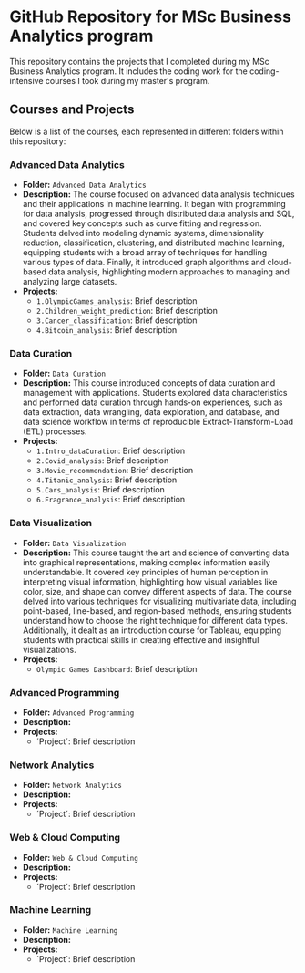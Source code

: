 # GitHub Repository for MSc Business Analytics program
This repository contains the projects that I completed during my MSc Business Analytics program. It includes the coding work for the coding-intensive courses I took during my master's program.

## Courses and Projects

Below is a list of the courses, each represented in different folders within this repository:

### Advanced Data Analytics
- **Folder:** `Advanced Data Analytics`
- **Description:** The course focused on advanced data analysis techniques and their applications in machine learning. It began with programming for data analysis, progressed through distributed data analysis and SQL, and covered key concepts such as curve fitting and regression. Students delved into modeling dynamic systems, dimensionality reduction, classification, clustering, and distributed machine learning, equipping students with a broad array of techniques for handling various types of data. Finally, it introduced graph algorithms and cloud-based data analysis, highlighting modern approaches to managing and analyzing large datasets.
- **Projects:**
  - `1.OlympicGames_analysis`: Brief description
  - `2.Children_weight_prediction`: Brief description
  - `3.Cancer_classification`: Brief description
  - `4.Bitcoin_analysis`: Brief description

### Data Curation
- **Folder:** `Data Curation`
- **Description:** This course introduced concepts of data curation and management with applications. Students explored data characteristics and performed data curation through hands-on experiences, such as data extraction, data wrangling, data exploration, and database, and data science workflow in terms of reproducible Extract-Transform-Load (ETL) processes.
- **Projects:**
  - `1.Intro_dataCuration`: Brief description
  - `2.Covid_analysis`: Brief description
  - `3.Movie_recommendation`: Brief description
  - `4.Titanic_analysis`: Brief description
  - `5.Cars_analysis`: Brief description
  - `6.Fragrance_analysis`: Brief description


### Data Visualization
- **Folder:** `Data Visualization`
- **Description:** This course taught the art and science of converting data into graphical representations, making complex information easily understandable. It covered key principles of human perception in interpreting visual information, highlighting how visual variables like color, size, and shape can convey different aspects of data. The course delved into various techniques for visualizing multivariate data, including point-based, line-based, and region-based methods, ensuring students understand how to choose the right technique for different data types. Additionally, it dealt as an introduction course for Tableau, equipping students with practical skills in creating effective and insightful visualizations.
- **Projects:**
  - `Olympic Games Dashboard`: Brief description

### Advanced Programming
- **Folder:** `Advanced Programming`
- **Description:** 
- **Projects:**
  - ´Project´: Brief description

### Network Analytics
- **Folder:** `Network Analytics`
- **Description:** 
- **Projects:**
  - ´Project´: Brief description

### Web & Cloud Computing
- **Folder:** `Web & Cloud Computing`
- **Description:** 
- **Projects:**
  - ´Project´: Brief description

### Machine Learning
- **Folder:** `Machine Learning`
- **Description:** 
- **Projects:**
  - ´Project´: Brief description
